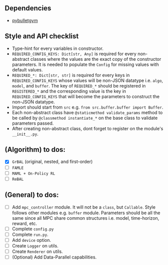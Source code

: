 ## Dependencies
- [pybulletgym](https://github.com/benelot/pybullet-gym)

## Style and API checklist
- Type-hint for every variables in constructor.
- `REQUIRED_CONFIG_KEYS: Dict[str, Any]` is required for every non-abstract classes where the values are the exact copy of the constructor parameters. It is needed to populate the `Config` for missing values with default values.
- `REQUIRED_*: Dict[str, str]` is required for every keys in `REQUIRED_CONFIG_KEYS` whose values will be non-JSON datatype i.e. `algo`, `model`, and `buffer`. The key of `REQUIRED_*` should be registered in `REGISTERED_*` and the corresponding value is the key in `REQUIRED_CONFIG_KEYS` that will become the parameters to construct the non-JSON datatype.
- Import should start from `src` e.g. `from src.buffer.buffer import Buffer`.
- Each non-abstract class have `@staticmethod validate_params` method to be called by `@classmethod instantiate_*` on the base class to validate parameters passed.
- After creating non-abstract class, dont forget to register on the module's `__init__.py`.

## (Algorithm) to dos:
- [x] `GrBAL` (original, nested, and first-order)
- [ ] `FAMLE`
- [ ] `MAML + On-Policy RL`
- [ ] `ReBAL`

## (General) to dos:
- [ ] Add `mpc_controller` module. It will not be a `class`, but `Callable`. Style follows other modules e.g. `buffer` module. Parameters should be all the same since all MPC share common structures i.e. model, time-horizon, reward, etc.
- [ ] Complete `config.py`
- [ ] Complete `run.py`.
- [ ] Add `device` option.
- [ ] Create `Logger` on utils.
- [ ] Create `Renderer` on utils.
- [ ] (Optional) Add Data-Parallel capabilities.
